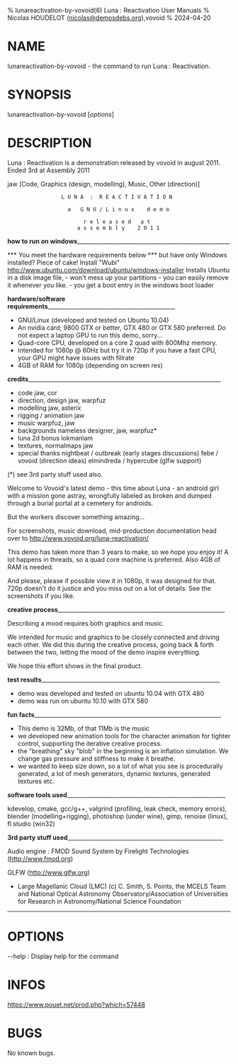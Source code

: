 % lunareactivation-by-vovoid(6) Luna : Reactivation User Manuals
% Nicolas HOUDELOT (nicolas@demosdebs.org),vovoid
% 2024-04-20

# NAME
lunareactivation-by-vovoid - the command to run Luna : Reactivation.

# SYNOPSIS
lunareactivation-by-vovoid [*options*]

# DESCRIPTION
Luna : Reactivation is a demonstration released by vovoid in august 2011.
Ended 3rd at Assembly 2011

jaw [Code, Graphics (design, modelling), Music, Other (direction)]

                     L U N A  :  R E A C T I V A T I O N

                       a   G N U / L i n u x    d e m o

                            r e l e a s e d   a t
                          a s s e m b l y    2 0 1 1



__how to run on windows________________________________________________________

  *** You meet the hardware requirements below
  *** but have only Windows installed?
        Piece of cake! Install "Wubi"
          http://www.ubuntu.com/download/ubuntu/windows-installer
        Installs Ubuntu in a disk image file, 
          - won't mess up your partitions 
          - you can easily remove it whenever you like. 
          - you get a boot entry in the windows boot loader

__hardware/software requirements_______________________________________________

  + GNU/Linux (developed and tested on Ubuntu 10.04)
  + An nvidia card; 9800 GTX or better, GTX 480 or GTX 580 preferred.
    Do not expect a laptop GPU to run this demo, sorry...
  + Quad-core CPU, developed on a core 2 quad with 800Mhz memory.
  + intended for 1080p @ 60Hz but try it in 720p if you have a fast CPU, 
    your GPU might have issues with fillrate
  + 4GB of RAM for 1080p (depending on screen res)

__credits______________________________________________________________________

  + code                    jaw, cor
  + direction, design       jaw, warpfuz
  + modelling               jaw, asterix
  + rigging / animation     jaw
  + music                   warpfuz, jaw
  + backgrounds             nameless designer, jaw, warpfuz*
  + luna 2d bonus           lokmanlam
  + textures, normalmaps    jaw
  + special thanks          nightbeat / outbreak    (early stages discussions)
                            febe / vovoid           (direction ideas)
                            elmindreda / hypercube  (glfw support)

  (*) see 3rd party stuff used also.

  Welcome to Vovoid's latest demo - this time about Luna - an android girl
  with a mission gone astray, wrongfully labeled as broken and dumped through a
  burial portal at a cemetery for androids.

  But the workers discover something amazing...

  For screenshots, music download, mid-production documentation head over to
  http://www.vovoid.org/luna-reactivation/

  This demo has taken more than 3 years to make, so we hope you enjoy it!
  A lot happens in threads, so a quad core machine is preferred.
  Also 4GB of RAM is needed.

  And please, please if possible view it in 1080p, it was designed for that.
  720p doesn't do it justice and you miss out on a lot of details. See the
  screenshots if you like.

__creative process_____________________________________________________________

  Describing a mood requires both graphics and music.

  We intended for music and graphics to be closely connected and driving each
  other. We did this during the creative process, going back & forth between
  the two, letting the mood of the demo inspire everything.

  We hope this effort shows in the final product.

__test results_________________________________________________________________

  + demo was developed and tested on ubuntu 10.04 with GTX 480
  + demo was run on ubuntu 10.10 with GTX 580

__fun facts____________________________________________________________________

  + This demo is 32Mb, of that 11Mb is the music
  + we developed new animation tools for the character animation for tighter
    control, supporting the iterative creative process.
  + the "breathing" sky "blob" in the beginning is an inflation simulation. 
    We change gas pressure and stiffness to make it breathe.
  + we wanted to keep size down, so a lot of what you see is procedurally
    generated, a lot of mesh generators, dynamic textures, generated textures
    etc.

__software tools used__________________________________________________________

  kdevelop, cmake, gcc/g++, valgrind (profiling, leak check, memory errors),
  blender (modelling+rigging), photoshop (under wine), gimp,
  renoise (linux), fl studio (win32)

__3rd party stuff used_________________________________________________________

  Audio engine : FMOD Sound System by Firelight Technologies 
  (http://www.fmod.org)

  GLFW (http://www.glfw.org)

  + Large Magellanic Cloud (LMC)
    (c) C. Smith, S. Points, the MCELS Team and 
    National Optical Astronomy Observatory/Association of Universities for
    Research in Astronomy/National Science Foundation
_______________________________________________________________________________

# OPTIONS
\--help
:   Display help for the command

# INFOS
https://www.pouet.net/prod.php?which=57448

# BUGS
No known bugs.
